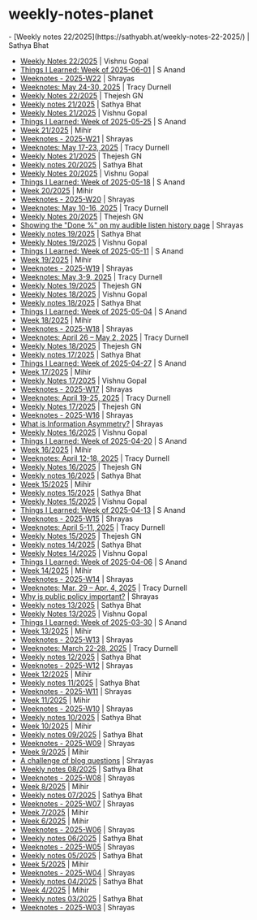 # weekly-notes-planet
<!-- BLOG-POST-LIST:START -->- [Weekly notes 22/2025](https://sathyabh.at/weekly-notes-22-2025/) | Sathya Bhat 
- [Weekly Notes 22/2025](https://vishnugopal.com/2025/06/01/weekly-notes-22-2025/) | Vishnu Gopal 
- [Things I Learned: Week of 2025-06-01](https://til.s-anand.net/2025-06-01.html) | S Anand 
- [Weeknotes - 2025-W22](https://shrayas.com/weeknotes-2025-w22) | Shrayas 
- [Weeknotes: May 24-30, 2025](https://tracydurnell.com/2025/05/30/weeknotes-may-24-30-2025/) | Tracy Durnell 
- [Weekly Notes 22/2025](https://thejeshgn.com/2025/05/30/weekly-notes-22-2025/) | Thejesh GN 
- [Weekly notes 21/2025](https://sathyabh.at/weekly-notes-21-2025/) | Sathya Bhat 
- [Weekly Notes 21/2025](https://vishnugopal.com/2025/05/25/weekly-notes-21-2025/) | Vishnu Gopal 
- [Things I Learned: Week of 2025-05-25](https://til.s-anand.net/2025-05-25.html) | S Anand 
- [Week 21/2025](https://learningwala.in/blog/week-21-2025/) | Mihir 
- [Weeknotes - 2025-W21](https://shrayas.com/weeknotes-2025-w21) | Shrayas 
- [Weeknotes: May 17-23, 2025](https://tracydurnell.com/2025/05/23/weeknotes-may-17-23-2025/) | Tracy Durnell 
- [Weekly Notes 21/2025](https://thejeshgn.com/2025/05/23/weekly-notes-21-2025/) | Thejesh GN 
- [Weekly notes 20/2025](https://sathyabh.at/weekly-notes-20-2025/) | Sathya Bhat 
- [Weekly Notes 20/2025](https://vishnugopal.com/2025/05/18/weekly-notes-20-2025/) | Vishnu Gopal 
- [Things I Learned: Week of 2025-05-18](https://til.s-anand.net/2025-05-18.html) | S Anand 
- [Week 20/2025](https://learningwala.in/blog/week-20-2025/) | Mihir 
- [Weeknotes - 2025-W20](https://shrayas.com/weeknotes-2025-w20) | Shrayas 
- [Weeknotes: May 10-16, 2025](https://tracydurnell.com/2025/05/16/weeknotes-may-10-16-2025/) | Tracy Durnell 
- [Weekly Notes 20/2025](https://thejeshgn.com/2025/05/16/weekly-notes-20-2025/) | Thejesh GN 
- [Showing the &quot;Done %&quot; on my audible listen history page](https://shrayas.com/showing-the-done-percent-on-my-audible-listen-history-page) | Shrayas 
- [Weekly notes 19/2025](https://sathyabh.at/weekly-notes-19-2025/) | Sathya Bhat 
- [Weekly Notes 19/2025](https://vishnugopal.com/2025/05/11/weekly-notes-19-2025/) | Vishnu Gopal 
- [Things I Learned: Week of 2025-05-11](https://til.s-anand.net/2025-05-11.html) | S Anand 
- [Week 19/2025](https://learningwala.in/blog/week-19-2025/) | Mihir 
- [Weeknotes - 2025-W19](https://shrayas.com/weeknotes-2025-w19) | Shrayas 
- [Weeknotes: May 3-9, 2025](https://tracydurnell.com/2025/05/09/weeknotes-may-3-9-2025/) | Tracy Durnell 
- [Weekly Notes 19/2025](https://thejeshgn.com/2025/05/09/weekly-notes-19-2025/) | Thejesh GN 
- [Weekly Notes 18/2025](https://vishnugopal.com/2025/05/04/weekly-notes-18-2025/) | Vishnu Gopal 
- [Weekly notes 18/2025](https://sathyabh.at/weekly-notes-18-2025/) | Sathya Bhat 
- [Things I Learned: Week of 2025-05-04](https://til.s-anand.net/2025-05-04.html) | S Anand 
- [Week 18/2025](https://learningwala.in/blog/week-18-2025/) | Mihir 
- [Weeknotes - 2025-W18](https://shrayas.com/weeknotes-2025-w18) | Shrayas 
- [Weeknotes: April 26 – May 2, 2025](https://tracydurnell.com/2025/05/02/weeknotes-april-26-may-2-2025/) | Tracy Durnell 
- [Weekly Notes 18/2025](https://thejeshgn.com/2025/05/03/weekly-notes-18-2025/) | Thejesh GN 
- [Weekly notes 17/2025](https://sathyabh.at/weekly-notes-17-2025/) | Sathya Bhat 
- [Things I Learned: Week of 2025-04-27](https://til.s-anand.net/2025-04-27.html) | S Anand 
- [Week 17/2025](https://learningwala.in/blog/week-17-2025/) | Mihir 
- [Weekly Notes 17/2025](https://vishnugopal.com/2025/04/27/weekly-notes-17-2025/) | Vishnu Gopal 
- [Weeknotes - 2025-W17](https://shrayas.com/weeknotes-2025-w17) | Shrayas 
- [Weeknotes: April 19-25, 2025](https://tracydurnell.com/2025/04/25/weeknotes-april-19-25-2025/) | Tracy Durnell 
- [Weekly Notes 17/2025](https://thejeshgn.com/2025/04/25/weekly-notes-17-2025/) | Thejesh GN 
- [Weeknotes - 2025-W16](https://shrayas.com/weeknotes-2025-w16) | Shrayas 
- [What is Information Asymmetry?](https://shrayas.com/what-is-information-asymmetry) | Shrayas 
- [Weekly Notes 16/2025](https://vishnugopal.com/2025/04/20/weekly-notes-16-2025/) | Vishnu Gopal 
- [Things I Learned: Week of 2025-04-20](https://til.s-anand.net/2025-04-20.html) | S Anand 
- [Week 16/2025](https://learningwala.in/blog/week-16-2025/) | Mihir 
- [Weeknotes: April 12-18, 2025](https://tracydurnell.com/2025/04/18/weeknotes-april-12-18-2025/) | Tracy Durnell 
- [Weekly Notes 16/2025](https://thejeshgn.com/2025/04/18/weekly-notes-16-2025/) | Thejesh GN 
- [Weekly notes 16/2025](https://sathyabh.at/weekly-notes-16-2025/) | Sathya Bhat 
- [Week 15/2025](https://learningwala.in/blog/week-15-2025/) | Mihir 
- [Weekly notes 15/2025](https://sathyabh.at/weekly-notes-15-2025/) | Sathya Bhat 
- [Weekly Notes 15/2025](https://vishnugopal.com/2025/04/13/weekly-notes-15-2025/) | Vishnu Gopal 
- [Things I Learned: Week of 2025-04-13](https://til.s-anand.net/2025-04-13.html) | S Anand 
- [Weeknotes - 2025-W15](https://shrayas.com/weeknotes-2025-w15) | Shrayas 
- [Weeknotes: April 5-11, 2025](https://tracydurnell.com/2025/04/11/weeknotes-april-5-11-2025/) | Tracy Durnell 
- [Weekly Notes 15/2025](https://thejeshgn.com/2025/04/11/weekly-notes-15-2025/) | Thejesh GN 
- [Weekly notes 14/2025](https://sathyabh.at/weekly-notes-14-2025/) | Sathya Bhat 
- [Weekly Notes 14/2025](https://vishnugopal.com/2025/04/06/weekly-notes-14-2025/) | Vishnu Gopal 
- [Things I Learned: Week of 2025-04-06](https://til.s-anand.net/2025-04-06.html) | S Anand 
- [Week 14/2025](https://learningwala.in/blog/week-14-2025/) | Mihir 
- [Weeknotes - 2025-W14](https://shrayas.com/weeknotes-2025-w14) | Shrayas 
- [Weeknotes: Mar. 29 – Apr. 4, 2025](https://tracydurnell.com/2025/04/04/weeknotes-mar-29-apr-4-2025/) | Tracy Durnell 
- [Why is public policy important?](https://shrayas.com/why-is-public-policy-important) | Shrayas 
- [Weekly notes 13/2025](https://sathyabh.at/weekly-notes-13-2025/) | Sathya Bhat 
- [Weekly Notes 13/2025](https://vishnugopal.com/2025/03/30/weekly-notes-13-2025/) | Vishnu Gopal 
- [Things I Learned: Week of 2025-03-30](https://til.s-anand.net/2025-03-30.html) | S Anand 
- [Week 13/2025](https://learningwala.in/blog/week-13-2025/) | Mihir 
- [Weeknotes - 2025-W13](https://shrayas.com/weeknotes-2025-w13) | Shrayas 
- [Weeknotes: March 22-28, 2025](https://tracydurnell.com/2025/03/28/weeknotes-march-22-28-2025/) | Tracy Durnell 
- [Weekly notes 12/2025](https://sathyabh.at/weekly-notes-12-2025/) | Sathya Bhat 
- [Weeknotes - 2025-W12](https://shrayas.com/weeknotes-2025-w12) | Shrayas 
- [Week 12/2025](https://learningwala.in/blog/week-12-2025/) | Mihir 
- [Weekly notes 11/2025](https://sathyabh.at/weekly-notes-11-2025/) | Sathya Bhat 
- [Weeknotes - 2025-W11](https://shrayas.com/weeknotes-2025-w11) | Shrayas 
- [Week 11/2025](https://learningwala.in/blog/week-11-2025/) | Mihir 
- [Weeknotes - 2025-W10](https://shrayas.com/weeknotes-2025-w10) | Shrayas 
- [Weekly notes 10/2025](https://sathyabh.at/weekly-notes-10-2025/) | Sathya Bhat 
- [Week 10/2025](https://learningwala.in/blog/week-10-2025/) | Mihir 
- [Weekly notes 09/2025](https://sathyabh.at/weekly-notes-09-2025/) | Sathya Bhat 
- [Weeknotes - 2025-W09](https://shrayas.com/weeknotes-2025-w09) | Shrayas 
- [Week 9/2025](https://learningwala.in/blog/week-9-2025/) | Mihir 
- [A challenge of blog questions](https://shrayas.com/a-challenge-of-blog-questions) | Shrayas 
- [Weekly notes 08/2025](https://sathyabh.at/weekly-notes-08-2025/) | Sathya Bhat 
- [Weeknotes - 2025-W08](https://shrayas.com/weeknotes-2025-w08) | Shrayas 
- [Week 8/2025](https://learningwala.in/blog/week-8-2025/) | Mihir 
- [Weekly notes 07/2025](https://sathyabh.at/weekly-notes-07-2025/) | Sathya Bhat 
- [Weeknotes - 2025-W07](https://shrayas.com/weeknotes-2025-w07) | Shrayas 
- [Week 7/2025](https://learningwala.in/blog/week-7-2025/) | Mihir 
- [Week 6/2025](https://learningwala.in/blog/week-6-2025/) | Mihir 
- [Weeknotes - 2025-W06](https://shrayas.com/weeknotes-2025-w06) | Shrayas 
- [Weekly notes 06/2025](https://sathyabh.at/weekly-notes-06-2025/) | Sathya Bhat 
- [Weeknotes - 2025-W05](https://shrayas.com/weeknotes-2025-w05) | Shrayas 
- [Weekly notes 05/2025](https://sathyabh.at/weekly-notes-05-2025/) | Sathya Bhat 
- [Week 5/2025](https://learningwala.in/blog/week-5-2025/) | Mihir 
- [Weeknotes - 2025-W04](https://shrayas.com/weeknotes-2025-w04) | Shrayas 
- [Weekly notes 04/2025](https://sathyabh.at/weekly-notes-04-2025/) | Sathya Bhat 
- [Week 4/2025](https://learningwala.in/blog/week-4-2025/) | Mihir 
- [Weekly notes 03/2025](https://sathyabh.at/weekly-notes-03-2025/) | Sathya Bhat 
- [Weeknotes - 2025-W03](https://shrayas.com/weeknotes-2025-w03) | Shrayas 
<!-- BLOG-POST-LIST:END -->
